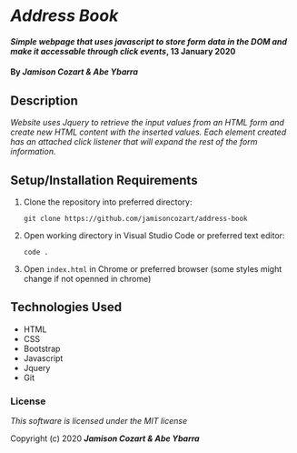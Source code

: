 # _Address Book_

#### _Simple webpage that uses javascript to store form data in the DOM and make it accessable through click events_, 13 January 2020

#### By _**Jamison Cozart & Abe Ybarra**_

## Description

_Website uses Jquery to retrieve the input values from an HTML form and create new HTML content with the inserted values. Each element created has an attached click listener that will expand the rest of the form information._

## Setup/Installation Requirements

1. Clone the repository into preferred directory:
    ```
    git clone https://github.com/jamisoncozart/address-book
    ```
2. Open working directory in Visual Studio Code or preferred text editor:
    ```
    code .
    ```
3. Open `index.html` in Chrome or preferred browser (some styles might change if not openned in chrome)

## Technologies Used

* HTML
* CSS
* Bootstrap
* Javascript
* Jquery
* Git

### License

*This software is licensed under the MIT license*

Copyright (c) 2020 **_Jamison Cozart & Abe Ybarra_**